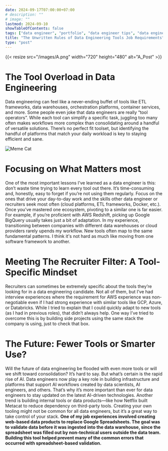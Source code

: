 ```yaml
---
date: 2024-09-17T07:00:00+07:00
# description: ""
# image: ""
lastmod: 2024-09-10
showTableOfContents: false
tags: ["data engineer", "portfolio", "data engineer tips", "data engineer story", "blog", "recruitment"]
title: "The Unwritten Rules of Data Engineering Tools Job Requirements"
type: "post"
---
```



{{< resize src="/images/A.png" width="720" height="480" alt="A_Post" >}}


# The Tool Overload in Data Engineering

Data engineering can feel like a never-ending buffet of tools like ETL frameworks, data warehouses, orchestration platforms, container services, and more. Some people even joke that data engineers are really “tool operators”. While each tool can simplify a specific task, juggling too many often makes workflows more complex than consolidating around a handful of versatile solutions. There’s no perfect fit toolset, but identifying the handful of platforms that match your daily workload is key to staying efficient and sane.

![Meme Cat](https://media1.tenor.com/m/EZ3AF0Hhw3UAAAAC/cat-holding-head-cat.gif)

# Focusing on What Matters most

One of the most important lessons I’ve learned as a data engineer is this: don’t waste time trying to learn every tool out there. It’s time-consuming and, honestly, easy to forget if you’re not using them regularly. Focus on the ones that drive your day-to-day work and the skills other data engineer or recruiters seek most often (cloud platforms, ETL frameworks, Docker, etc.). Once you’ve mastered one ecosystem, pivoting to a similar one is far easier. For example, if you’re proficient with AWS Redshift, picking up Google BigQuery usually takes just a bit of adaptation. In my experience, transitioning between companies with different data warehouses or cloud providers rarely upends my workflow. New tools often map to the same fundamental patterns. I think it's not hard as much like moving from one software framework to another.

# Meeting The Recruiter Filter: A Tool-Specific Mindset 

Recruiters can sometimes be extremely specific about the tools they’re looking for in a data engineering candidate. Not all of them, but I’ve had interview experiences where the requirement for AWS experience was non-negotiable even if I had strong experience with similar tools like GCP, Azure, or Databricks. While I tried to explain that I could quickly adapt to new tools (as I had in previous roles), that didn’t always help. One way I’ve tried to overcome this is by building side projects using the same stack the company is using, just to check that box.

# The Future: Fewer Tools or Smarter Use?

Will the future of data engineering be flooded with even more tools or will we shift toward consolidation? It’s hard to say. But what’s certain is the rapid rise of AI. Data engineers now play a key role in building infrastructure and platforms that support AI workflows created by data scientists, AI engineers, and others. That’s why it’s more important than ever for data engineers to stay updated on the latest AI-driven technologies. Another trend is building internal tools or data products—like how Netflix built Metacat to reduce dependency on third-party tools. Creating your own tooling might not be common for all data engineers, but it’s a great way to take control of your stack. **One of my job experiences involved creating web-based data products to replace Google Spreadsheets. The goal was to validate data before it was ingested into the data warehouse, since the spreadsheet was filled out by non-technical users outside the data team. Building this tool helped prevent many of the common errors that occurred with spreadsheet-based validation.** 

